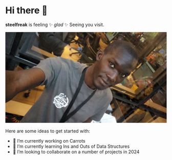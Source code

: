 # Hi there 👋


**steelfreak** is feeling ✨ _glad_ ✨ Seeing you visit.


<img src= "https://github.com/steelfreak/steelfreak/blob/main/samson.png" />


Here are some ideas to get started with:

- 🔭 I’m currently working on Carrots
- 🌱 I’m currently learning Ins and Outs of Data Structures
- 👯 I’m looking to collaborate on a number of projects in 2024


